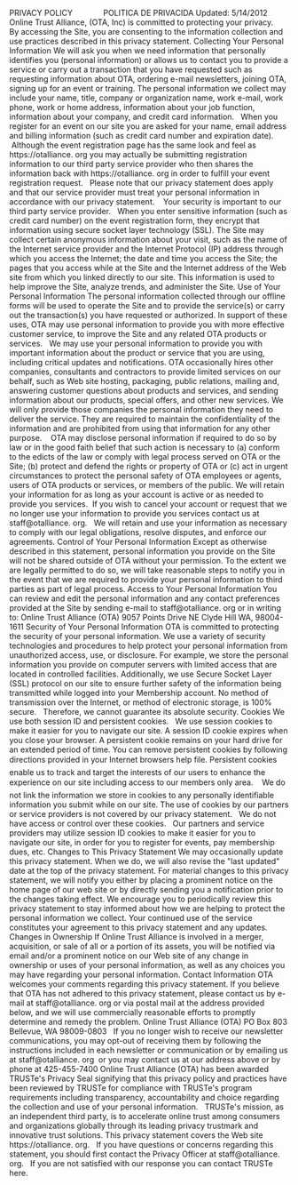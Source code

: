 PRIVACY POLICY              POLITICA DE PRIVACIDA Updated: 5/14/2012 Online Trust Alliance, (OTA, Inc) is committed to protecting your privacy.   By accessing the Site, you are consenting to the information collection and use practices described in this privacy statement. Collecting Your Personal Information We will ask you when we need information that personally identifies you (personal information) or allows us to contact you to provide a service or carry out a transaction that you have requested such as requesting information about OTA, ordering e-mail newsletters, joining OTA, signing up for an event or training. The personal information we collect may include your name, title, company or organization name, work e-mail, work phone, work or home address, information about your job function, information about your company, and credit card information.   When you register for an event on our site you are asked for your name, email address and billing information (such as credit card number and expiration date).  Although the event registration page has the same look and feel as https://otalliance. org you may actually be submitting registration information to our third party service provider who then shares the information back with https://otalliance. org in order to fulfill your event registration request.   Please note that our privacy statement does apply and that our service provider must treat your personal information in accordance with our privacy statement.    Your security is important to our third party service provider.   When you enter sensitive information (such as credit card number) on the event registration form, they encrypt that information using secure socket layer technology (SSL). The Site may collect certain anonymous information about your visit, such as the name of the Internet service provider and the Internet Protocol (IP) address through which you access the Internet; the date and time you access the Site; the pages that you access while at the Site and the Internet address of the Web site from which you linked directly to our site. This information is used to help improve the Site, analyze trends, and administer the Site. Use of Your Personal Information The personal information collected through our offline forms will be used to operate the Site and to provide the service(s) or carry out the transaction(s) you have requested or authorized. In support of these uses, OTA may use personal information to provide you with more effective customer service, to improve the Site and any related OTA products or services.   We may use your personal information to provide you with important information about the product or service that you are using, including critical updates and notifications. OTA occasionally hires other companies, consultants and contractors to provide limited services on our behalf, such as Web site hosting, packaging, public relations, mailing and, answering customer questions about products and services, and sending information about our products, special offers, and other new services. We will only provide those companies the personal information they need to deliver the service. They are required to maintain the confidentiality of the information and are prohibited from using that information for any other purpose.    OTA may disclose personal information if required to do so by law or in the good faith belief that such action is necessary to (a) conform to the edicts of the law or comply with legal process served on OTA or the Site; (b) protect and defend the rights or property of OTA or (c) act in urgent circumstances to protect the personal safety of OTA employees or agents, users of OTA products or services, or members of the public. We will retain your information for as long as your account is active or as needed to provide you services.  If you wish to cancel your account or request that we no longer use your information to provide you services contact us at staff@otalliance. org.   We will retain and use your information as necessary to comply with our legal obligations, resolve disputes, and enforce our agreements. Control of Your Personal Information Except as otherwise described in this statement, personal information you provide on the Site will not be shared outside of OTA without your permission. To the extent we are legally permitted to do so, we will take reasonable steps to notify you in the event that we are required to provide your personal information to third parties as part of legal process. Access to Your Personal Information You can review and edit the personal information and any contact preferences provided at the Site by sending e-mail to staff@otalliance. org or in writing to: Online Trust Alliance (OTA) 9057 Points Drive NE Clyde Hill WA, 98004-1611 Security of Your Personal Information OTA is committed to protecting the security of your personal information. We use a variety of security technologies and procedures to help protect your personal information from unauthorized access, use, or disclosure. For example, we store the personal information you provide on computer servers with limited access that are located in controlled facilities. Additionally, we use Secure Socket Layer (SSL) protocol on our site to ensure further safety of the information being transmitted while logged into your Membership account. No method of transmission over the Internet, or method of electronic storage, is 100% secure.   Therefore, we cannot guarantee its absolute security. Cookies We use both session ID and persistent cookies.   We use session cookies to make it easier for you to navigate our site. A session ID cookie expires when you close your browser. A persistent cookie remains on your hard drive for an extended period of time. You can remove persistent cookies by following directions provided in your Internet browsers help file. Persistent cookies enable us to track and target the interests of our users to enhance the experience on our site including access to our members only area.    We do not link the information we store in cookies to any personally identifiable information you submit while on our site. The use of cookies by our partners or service providers is not covered by our privacy statement.   We do not have access or control over these cookies.   Our partners and service providers may utilize session ID cookies to make it easier for you to navigate our site, in order for you to register for events, pay membership dues, etc. Changes to This Privacy Statement We may occasionally update this privacy statement. When we do, we will also revise the "last updated" date at the top of the privacy statement. For material changes to this privacy statement, we will notify you either by placing a prominent notice on the home page of our web site or by directly sending you a notification prior to the changes taking effect. We encourage you to periodically review this privacy statement to stay informed about how we are helping to protect the personal information we collect. Your continued use of the service constitutes your agreement to this privacy statement and any updates. Changes in Ownership If Online Trust Alliance is involved in a merger, acquisition, or sale of all or a portion of its assets, you will be notified via email and/or a prominent notice on our Web site of any change in ownership or uses of your personal information, as well as any choices you may have regarding your personal information. Contact Information OTA welcomes your comments regarding this privacy statement. If you believe that OTA has not adhered to this privacy statement, please contact us by e-mail at staff@otalliance. org or via postal mail at the address provided below, and we will use commercially reasonable efforts to promptly determine and remedy the problem. Online Trust Alliance (OTA) PO Box 803 Bellevue, WA 98009-0803   If you no longer wish to receive our newsletter communications, you may opt-out of receiving them by following the instructions included in each newsletter or communication or by emailing us at staff@otalliance. org  or you may contact us at our address above or by phone at 425-455-7400 Online Trust Alliance (OTA) has been awarded TRUSTe's Privacy Seal signifying that this privacy policy and practices have been reviewed by TRUSTe for compliance with TRUSTe's program requirements including transparency, accountability and choice regarding the collection and use of your personal information.   TRUSTe's mission, as an independent third party, is to accelerate online trust among consumers and organizations globally through its leading privacy trustmark and innovative trust solutions. This privacy statement covers the Web site https://otalliance. org.   If you have questions or concerns regarding this statement, you should first contact the Privacy Officer at staff@otalliance. org.   If you are not satisfied with our response you can contact TRUSTe here.